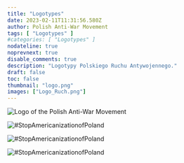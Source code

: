 ```yaml
---
title: "Logotypes"
date: 2023-02-11T11:31:56.580Z
author: Polish Anti-War Movement
tags: [ "Logotypes" ]
#categories: [ "Logotypes" ]
nodateline: true
noprevnext: true
disable_comments: true
description: "Logotypy Polskiego Ruchu Antywojennego."
draft: false
toc: false
thumbnail: "logo.png"
images: ["Logo_Ruch.png"]
---
```


![Logo of the Polish Anti-War Movement](/logPRA.png)

![#StopAmericanizationofPoland](/Logo1-450x450.png)

![#StopAmericanizationofPoland](/Logo4-450x450.png)

![#StopAmericanizationofPoland](/Logo_Ruch-768x768.png)
